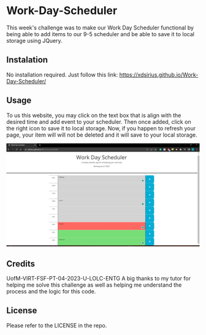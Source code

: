 # Work-Day-Scheduler

This week's challenge was to make our Work Day Scheduler functional by being able to add items to our 9-5 scheduler and be able to save it to local storage using JQuery.

## Instalation
No installation required. Just follow this link:
https://xdsirius.github.io/Work-Day-Scheduler/


## Usage
To us this website, you may click on the text box that is align with the desired time and add event to your scheduler. Then once added, click on the right icon to save it to local storage. Now, if you happen to refresh your page, your item will will not be deleted and it will save to your local storage. 

![Website](https://github.com/XDSirius/Work-Day-Scheduler/blob/main/assets/imgs/screenshot.jpg "Scheduler Image")

## Credits
UofM-VIRT-FSF-PT-04-2023-U-LOLC-ENTG
A big thanks to my tutor for helping me solve this challenge as well as helping me understand the process and the logic for this code.
## License
Please refer to the LICENSE in the repo.